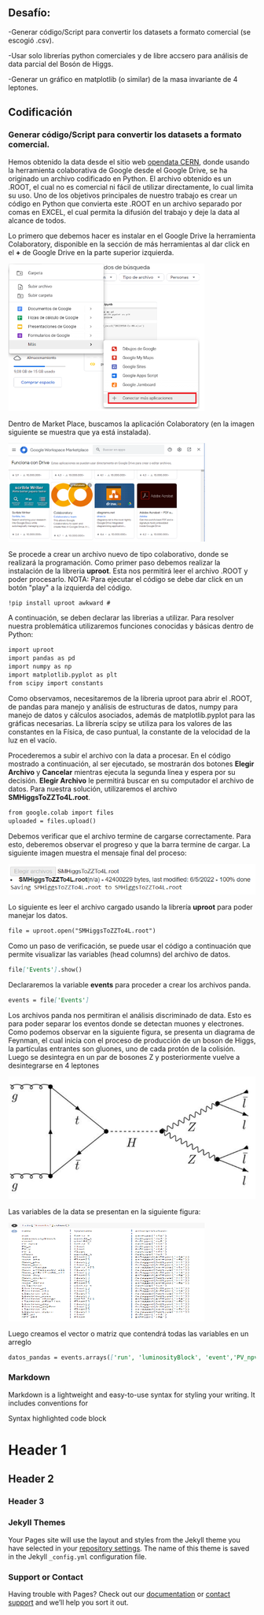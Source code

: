 ## Desafío: 
-Generar código/Script para convertir los datasets a formato comercial (se escogió .csv).

-Usar solo librerías python comerciales y de libre accsero para análisis de data parcial del Bosón de Higgs.

-Generar un gráfico en matplotlib (o similar) de la masa invariante de 4 leptones.

## Codificación
### Generar código/Script para convertir los datasets a formato comercial.
Hemos obtenido la data desde el sitio web [opendata CERN](http://opendata.web.cern.ch/record/12361), donde usando la herramienta colaborativa de Google desde el Google Drive, se ha originado un archivo codificado en Python. El archivo obtenido es un .ROOT, el cual no es comercial ni fácil de utilizar directamente, lo cual limita su uso. Uno de los objetivos principales de nuestro trabajo es crear un código en Python que convierta este .ROOT en un archivo separado por comas en EXCEL, el cual permita la difusión del trabajo y deje la data al alcance de todos.

Lo primero que debemos hacer es instalar en el Google Drive la herramienta Colaboratory, disponible en la sección de más herramientas al dar click en el <b>+</b> de Google Drive en la parte superior izquierda.

<img src="001_instalarColGoogle.png"
     width="400"
     height="300">

Dentro de Market Place, buscamos la aplicación Colaboratory (en la imagen siguiente se muestra que ya está instalada).

<img src="002_market.png"
     width="400"
     height="200">

Se procede a crear un archivo nuevo de tipo colaborativo, donde se realizará la programación. Como primer paso debemos realizar la instalación de la libreria <b>uproot</b>. Esta nos permitirá leer el archivo .ROOT y poder procesarlo. NOTA: Para ejecutar el código se debe dar click en un botón "play" a la izquierda del código.

```markdown
!pip install uproot awkward #
```

A continuación, se deben declarar las librerias a utilizar. Para resolver nuestra problemática utilizaremos funciones conocidas y básicas dentro de Python:

```markdown
import uproot
import pandas as pd
import numpy as np
import matplotlib.pyplot as plt
from scipy import constants
```

Como observamos, necesitaremos de la libreria uproot para abrir el .ROOT, de pandas para manejo y análisis de estructuras de datos, numpy para manejo de datos y cálculos asociados, además de matplotlib.pyplot para las gráficas necesarias. La librería scipy se utiliza para los valores de las constantes en la Física, de caso puntual, la constante de la velocidad de la luz en el vacío.

Procederemos a subir el archivo con la data a procesar. En el código mostrado a continuación, al ser ejecutado, se mostrarán dos botones <b>Elegir Archivo</b> y <b>Cancelar</b> mientras ejecuta la segunda línea y espera por su decisión. <b>Elegir Archivo</b> le permitirá buscar en su computador el archivo de datos. Para nuestra solución, utilizaremos el archivo <b>SMHiggsToZZTo4L.root</b>.
```markdown
from google.colab import files
uploaded = files.upload()
```
Debemos verificar que el archivo termine de cargarse correctamente. Para esto, deberemos observar el progreso y que la barra termine de cargar. La siguiente imagen muestra el mensaje final del proceso:

<img src="003_100.PNG">

Lo siguiente es leer el archivo cargado usando la librería <b>uproot</b> para poder manejar los datos.

```markdown
file = uproot.open("SMHiggsToZZTo4L.root")
```

Como un paso de verificación, se puede usar el código a continuación que permite visualizar las variables (head columns) del archivo de datos.
```markdown
file['Events'].show()
```
Declararemos la variable <b>events</b> para proceder a crear los archivos panda.
```markdown
events = file['Events']
```

Los archivos panda nos permitiran el análisis discriminado de data. Esto es para poder separar los eventos donde se detectan muones y electrones. Como podemos observar en la siguiente figura, se presenta un diagrama de Feynman, el cual inicia con el proceso de  producción de un boson de Higgs, la partículas entrantes son gluones, uno de cada protón de la colisión. Luego se desintegra en un par de bosones Z  y posteriormente vuelve a desintegrarse en 4 leptones

<img src="004_signal.PNG">

Las variables de la data se presentan en la siguiente figura:

<img src="005_event.PNG"
     width="400"
     height="200">

Luego creamos el vector o matriz que contendrá todas las variables en un arreglo

```markdown
datos_pandas = events.arrays(['run', 'luminosityBlock', 'event','PV_npvs', 'PV_x', 'PV_y', 'PV_z', 'nMuon', 'Muon_pt', 'Muon_eta', 'Muon_phi', 'Muon_mass', 'Muon_charge', 'Muon_pfRelIso03_all', 'Muon_pfRelIso04_all', 'Muon_dxy', 'Muon_dxyErr', 'Muon_dz', 'Muon_dzErr'], library = 'pd')
```

### Markdown

Markdown is a lightweight and easy-to-use syntax for styling your writing. It includes conventions for


Syntax highlighted code block

# Header 1
## Header 2
### Header 3



### Jekyll Themes

Your Pages site will use the layout and styles from the Jekyll theme you have selected in your [repository settings](https://github.com/Luispabon88/luispabon88.github.io/settings/pages). The name of this theme is saved in the Jekyll `_config.yml` configuration file.

### Support or Contact

Having trouble with Pages? Check out our [documentation](https://docs.github.com/categories/github-pages-basics/) or [contact support](https://support.github.com/contact) and we’ll help you sort it out.
